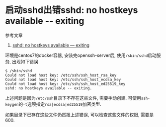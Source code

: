 # 启动sshd出错sshd: no hostkeys available -- exiting

参考文章

1. [sshd: no hostkeys available — exiting](http://blog.chinaunix.net/uid-25508301-id-2941356.html)

环境是centos7的docker容器, 安装完openssh-server后, 使用`/sbin/sshd`启动服务, 出现如下错误

```
$ /sbin/sshd
Could not load host key: /etc/ssh/ssh_host_rsa_key
Could not load host key: /etc/ssh/ssh_host_ecdsa_key
Could not load host key: /etc/ssh/ssh_host_ed25519_key
sshd: no hostkeys available -- exiting.
```

上述问题是因为`/etc/ssh`目录下不存在这些文件, 需要手动创建. 可使用`ssh-keygen`的`-t`选项指定`rsa|ecdsa|ed25519`加密类型.

如果目录下已存在这些文件仍然报上述错误, 可以检查这些文件的权限, 需要是600.
